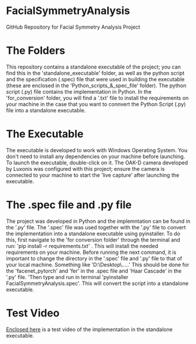 # FacialSymmetryAnalysis
GitHub Repository for Facial Symmetry Analysis Project

# The Folders
This repository contains a standalone executable of the project; you can find this in the 'standalone_executable' folder, as well as the python script and the specification (.spec) file that were used in building the executable (these are enclosed in the 'Python_scripts_&_spec_file' folder). The python script (.py) file contains the implementation in Python. In the 'for_conversion' folder, you will find a '.txt' file to install the requirements on your machine in the case that you want to connvert the Python Script (.py) file into a standalone executable. 

# The Executable
The executable is developed to work with Windows Operating System. You don't need to install any dependencies on your machine before launching. To launch the executable, double-click on it. 
The OAK-D camera developed by Luxonis was configured with this project; ensure the camera is connected to your machine to start the 'live capture' after launching the executable. 

# The .spec file and .py file
The project was developed in Python and the implemntation can be found in the '.py' file. The '.spec' file was used together with the '.py' file to convert the implementation into a standalone executable using pyinstaller. To do this, first navigate to the 'for conversion folder' through the terminal and run: 'pip install -r requirements.txt' . This will install the needed requirements on your machine. Before running the next command, it is important to change the directory in the '.spec' file and '.py' file to that of your local machine. Something like 'D:\\Desktop\\.....' This should be done for the 'facenet_pytorch' and 'fer' in the .spec file and 'Haar Cascade' in the '.py' file.  'Then type and run in terminal 'pyinstaller FacialSymmetryAnalysis.spec'. This will convert the script into a standalone executable. 

# Test Video
[Enclosed here](https://drive.google.com/file/d/1mIe6s983FV6RjA9Vsrs5Ns-MLv3G9VDR/view) is a test video of the implementation in the standalone executable. 
